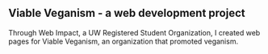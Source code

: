 ## Viable Veganism - a web development project

Through Web Impact, a UW Registered Student Organization, I created web pages for Viable Veganism, an organization that promoted veganism. 
